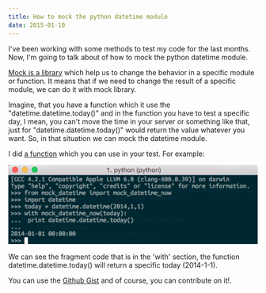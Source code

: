 ```yaml
---
title: How to mock the python datetime module
date: 2015-01-10
---
```


I've been working with some methods to test my code for the last months. Now, I'm going to talk about of how to mock the python datetime module. </br>

<a href="https://pypi.python.org/pypi/mock/">Mock is a library</a> which help us to change the behavior in a specific module or function. It means that if we need to change the result of a specific module, we can do it with mock library. </br>

Imagine, that you have a function which it use the "datetime.datetime.today()" and in the function you have to test a specific day, I mean, you can't move the time in your server or something like that, just for "datetime.datetime.today()" would return the value whatever you want. So, in that situation we can mock the datetime module. </br>

I did <a href="https://gist.github.com/0xbepresent/ba6e307cf709f153c6ba">a function</a> which you can use in your test. For example:

<img class="center" src="/images/mock_datetime.png"/>

We can see the fragment code that is in the 'with' section, the function datetime.datetime.today() will return a specific today (2014-1-1). </br>

You can use the <a href="https://gist.github.com/0xbepresent/ba6e307cf709f153c6ba">Github Gist</a> and of course, you can contribute on it!.
